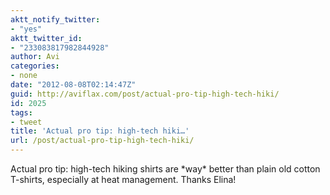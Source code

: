 ```yaml
---
aktt_notify_twitter:
- "yes"
aktt_twitter_id:
- "233083817982844928"
author: Avi
categories:
- none
date: "2012-08-08T02:14:47Z"
guid: http://aviflax.com/post/actual-pro-tip-high-tech-hiki/
id: 2025
tags:
- tweet
title: 'Actual pro tip: high-tech hiki…'
url: /post/actual-pro-tip-high-tech-hiki/
---
```

Actual pro tip: high-tech hiking shirts are \*way\* better than plain old cotton T-shirts, especially at heat management. Thanks Elina!